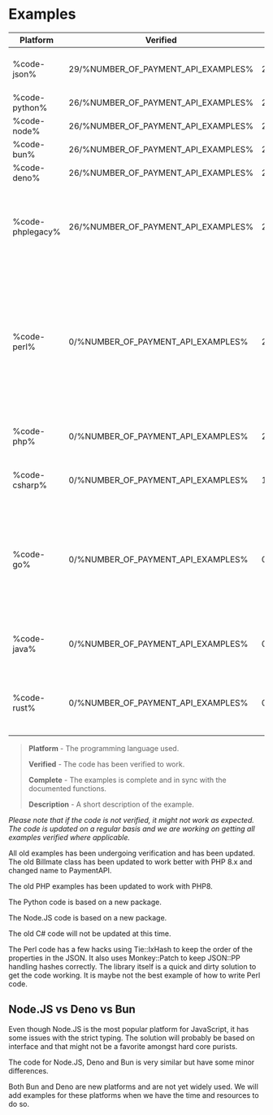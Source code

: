 # Examples

<include from="Snippets-PaymentAPI.md" element-id="snippet-header"></include>


| Platform         | Verified                            | Complete                            | Description                                                                                                                                                                            |
|------------------|-------------------------------------|-------------------------------------|----------------------------------------------------------------------------------------------------------------------------------------------------------------------------------------|
| %code-json%      | 29/%NUMBER_OF_PAYMENT_API_EXAMPLES% | 29/%NUMBER_OF_PAYMENT_API_EXAMPLES% | JSON basic example payloads. Updated 2024.                                                                                                                                             |
| %code-python%    | 26/%NUMBER_OF_PAYMENT_API_EXAMPLES% | 27/%NUMBER_OF_PAYMENT_API_EXAMPLES% | Python3 code. Updated 2024.                                                                                                                                                            |
| %code-node%      | 26/%NUMBER_OF_PAYMENT_API_EXAMPLES% | 27/%NUMBER_OF_PAYMENT_API_EXAMPLES% | Node.JS code. Updated 2024.                                                                                                                                                            |
| %code-bun%       | 26/%NUMBER_OF_PAYMENT_API_EXAMPLES% | 27/%NUMBER_OF_PAYMENT_API_EXAMPLES% | Bun code. Updated 2024.                                                                                                                                                                |
| %code-deno%      | 26/%NUMBER_OF_PAYMENT_API_EXAMPLES% | 27/%NUMBER_OF_PAYMENT_API_EXAMPLES% | Deno code. Updated 2024.                                                                                                                                                               |
| %code-phplegacy% | 26/%NUMBER_OF_PAYMENT_API_EXAMPLES% | 27/%NUMBER_OF_PAYMENT_API_EXAMPLES% | Old PHP code, refreshed and moved from our old API documentation. This code is based on PHP5.                                                                                          |
| %code-perl%      | 0/%NUMBER_OF_PAYMENT_API_EXAMPLES%  | 27/%NUMBER_OF_PAYMENT_API_EXAMPLES% | Hashes in Perl doesn't keep the same order for properties from time to time which makes hashing a pain. The available code relies on hacks with Tie::IxHash and Monkey::Patch to work. |
| %code-php%       | 0/%NUMBER_OF_PAYMENT_API_EXAMPLES%  | 29/%NUMBER_OF_PAYMENT_API_EXAMPLES% | New PHP code. Updated 2024 to a more modern style.                                                                                                                                     |
| %code-csharp%    | 0/%NUMBER_OF_PAYMENT_API_EXAMPLES%  | 11/%NUMBER_OF_PAYMENT_API_EXAMPLES% | C# code, moved from our old API documentation.                                                                                                                                         |
| %code-go%        | 0/%NUMBER_OF_PAYMENT_API_EXAMPLES%  | 0/%NUMBER_OF_PAYMENT_API_EXAMPLES%  | Go has some issues with the strict typing. The solution will probably be based on interface and that might not be a favorite amongst hard core purists.                                |
| %code-java%      | 0/%NUMBER_OF_PAYMENT_API_EXAMPLES%  | 0/%NUMBER_OF_PAYMENT_API_EXAMPLES%  | Java is not a prioritized language and will ba added at a later stage.                                                                                                                 |
| %code-rust%      | 0/%NUMBER_OF_PAYMENT_API_EXAMPLES%  | 0/%NUMBER_OF_PAYMENT_API_EXAMPLES%  | Rust is coming as soon as we've managed to learn best practices.                                                                                                                       |

> **Platform** - The programming language used.
> 
> **Verified** - The code has been verified to work.
> 
> **Complete** - The examples is complete and in sync with the documented functions.
> 
> **Description** - A short description of the example.

_Please note that if the code is not verified, it might not work as expected. The code is updated on a regular basis and we are working on getting all examples verified where applicable._

All old examples has been undergoing verification and has been updated. The old Billmate class has been updated to work better with PHP 8.x and changed name to PaymentAPI.

The old PHP examples has been updated to work with PHP8.

The Python code is based on a new package.

The Node.JS code is based on a new package.

The old C# code will not be updated at this time.

The Perl code has a few hacks using Tie::IxHash to keep the order of the properties in the JSON. It also uses Monkey::Patch to keep JSON::PP handling hashes correctly.
The library itself is a quick and dirty solution to get the code working. It is maybe not the best example of how to write Perl code.

## Node.JS vs Deno vs Bun
Even though Node.JS is the most popular platform for JavaScript, it has some issues with the strict typing. The solution will probably be based on interface and that might not be a favorite amongst hard core purists.

The code for Node.JS, Deno and Bun is very similar but have some minor differences.

Both Bun and Deno are new platforms and are not yet widely used. We will add examples for these platforms when we have the time and resources to do so.
